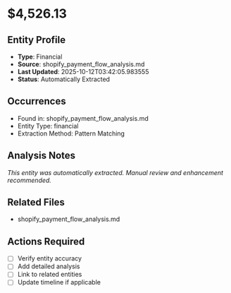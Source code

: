 # $4,526.13

## Entity Profile
- **Type**: Financial
- **Source**: shopify_payment_flow_analysis.md
- **Last Updated**: 2025-10-12T03:42:05.983555
- **Status**: Automatically Extracted

## Occurrences
- Found in: shopify_payment_flow_analysis.md
- Entity Type: financial
- Extraction Method: Pattern Matching

## Analysis Notes
*This entity was automatically extracted. Manual review and enhancement recommended.*

## Related Files
- shopify_payment_flow_analysis.md

## Actions Required
- [ ] Verify entity accuracy
- [ ] Add detailed analysis
- [ ] Link to related entities
- [ ] Update timeline if applicable
